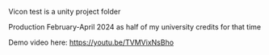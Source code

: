 Vicon test is a unity project folder

Production February-April 2024 as half of my university credits for that time

Demo video here: https://youtu.be/TVMVixNsBho
